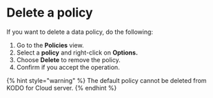 # Delete a policy

If you want to delete a data policy, do the following:

1. Go to the **Policies** view.
2. Select a **policy** and right-click on **Options.**
3. Choose **Delete** to remove the policy.
4. Confirm if you accept the operation.

{% hint style="warning" %}
The default policy cannot be deleted from KODO for Cloud server.
{% endhint %}



